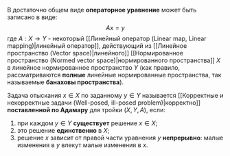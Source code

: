 В достаточно общем виде **операторное уравнение** может быть записано в виде:$$Ax=y$$где $A: X \rightarrow Y$ - некоторый [[Линейный оператор (Linear map, Linear mapping)|линейный оператор]], действующий из [[Линейное пространство (Vector space)|линейного]] [[Нормированное пространство (Normed vector space)|нормированного пространства]] $X$ в линейное нормированное пространство $Y$ (как правило, рассматриваются **полные** линейные нормированные пространства, так называемые **банаховы пространства**).

Задача отыскания $x \in X$ по заданному $y \in Y$ называется [[Корректные и некорректные задачи (Well-posed, ill-posed problem)|корректно]] **поставленной по Адамару** для тройки $(X,Y,A)$, если:
1) при каждом $y \in Y$ **существует** решение $x \in X;$
2) это решение **единственно** в $X$;
3) решение $x$ зависит от правой части уравнения $y$ **непрерывно**: малые изменения в $y$ влекут малые изменения в $x$.